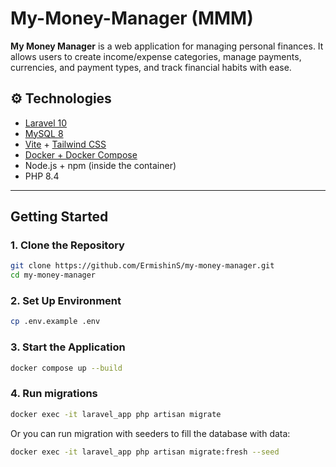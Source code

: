 # My-Money-Manager (MMM)

**My Money Manager** is a web application for managing personal finances. It allows users to create income/expense categories, manage payments, currencies, and payment types, and track financial habits with ease.

## ⚙️ Technologies

- [Laravel 10](https://laravel.com/)
- [MySQL 8](https://www.mysql.com/)
- [Vite](https://vitejs.dev/) + [Tailwind CSS](https://tailwindcss.com/)
- [Docker + Docker Compose](https://docs.docker.com/compose/)
- Node.js + npm (inside the container)
- PHP 8.4

---

## Getting Started

### 1. Clone the Repository

```bash
git clone https://github.com/ErmishinS/my-money-manager.git
cd my-money-manager
```
### 2. Set Up Environment

```bash
cp .env.example .env
```

### 3. Start the Application

```bash
docker compose up --build
```

### 4. Run migrations

```bash
docker exec -it laravel_app php artisan migrate
```

Or you can run migration with seeders to fill the database with data:

```bash
docker exec -it laravel_app php artisan migrate:fresh --seed
```

